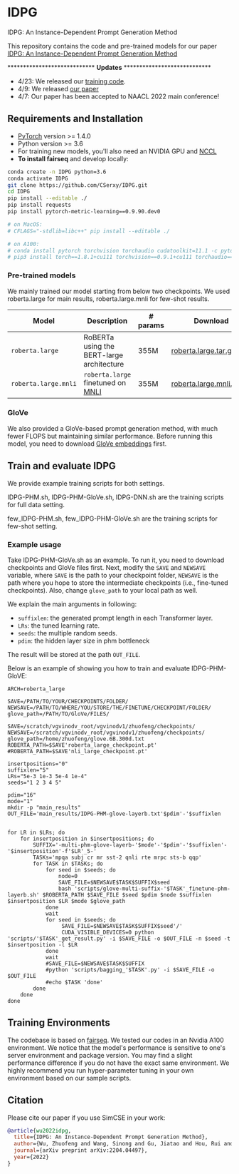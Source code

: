 # IDPG
IDPG: An Instance-Dependent Prompt Generation Method

This repository contains the code and pre-trained models for our paper [IDPG: An Instance-Dependent Prompt Generation Method](https://arxiv.org/abs/2204.04497)

**************************** **Updates** ****************************

* 4/23: We released our [training code](#training).
* 4/9: We released [our paper](https://arxiv.org/pdf/2204.04497.pdf)
* 4/7: Our paper has been accepted to NAACL 2022 main conference!

## Requirements and Installation

* [PyTorch](http://pytorch.org/) version >= 1.4.0
* Python version >= 3.6
* For training new models, you'll also need an NVIDIA GPU and [NCCL](https://github.com/NVIDIA/nccl)
* **To install fairseq** and develop locally:

```bash
conda create -n IDPG python=3.6
conda activate IDPG
git clone https://github.com/CSerxy/IDPG.git
cd IDPG 
pip install --editable ./
pip install requests
pip install pytorch-metric-learning==0.9.90.dev0

# on MacOS:
# CFLAGS="-stdlib=libc++" pip install --editable ./

# on A100:
# conda install pytorch torchvision torchaudio cudatoolkit=11.1 -c pytorch -c nvidia
# pip3 install torch==1.8.1+cu111 torchvision==0.9.1+cu111 torchaudio==0.8.1 -f https://download.pytorch.org/whl/torch_stable.html
```

### Pre-trained models
We mainly trained our model starting from below two checkpoints. We used roberta.large for main results, roberta.large.mnli for few-shot results. 

Model | Description | # params | Download
---|---|---|---
`roberta.large` | RoBERTa using the BERT-large architecture | 355M | [roberta.large.tar.gz](https://dl.fbaipublicfiles.com/fairseq/models/roberta.large.tar.gz)
`roberta.large.mnli` | `roberta.large` finetuned on [MNLI](http://www.nyu.edu/projects/bowman/multinli) | 355M | [roberta.large.mnli.tar.gz](https://dl.fbaipublicfiles.com/fairseq/models/roberta.large.mnli.tar.gz)

### GloVe 
We also provided a GloVe-based prompt generation method, with much fewer FLOPS but maintaining similar performance. Before running this model, you need to download [GloVe embeddings](https://nlp.stanford.edu/data/glove.6B.zip) first. 

## Train and evaluate IDPG
We provide example training scripts for both settings. 

IDPG-PHM.sh, IDPG-PHM-GloVe.sh, IDPG-DNN.sh are the training scripts for full data setting. 

few_IDPG-PHM.sh, few_IDPG-PHM-GloVe.sh are the training scripts for few-shot setting. 

### Example usage
Take IDPG-PHM-GloVe.sh as an example. To run it, you need to download checkpoints and GloVe files first. Next, modify the `SAVE` and `NEWSAVE` variable, where `SAVE` is the path to your checkpoint folder, `NEWSAVE` is the path where you hope to store the intermediate checkpoints (i.e., fine-tuned checkpoints). Also, change `glove_path` to your local path as well. 

We explain the main arguments in following:
* `suffixlen`: the generated prompt length in each Transformer layer.
* `LRs`: the tuned learning rate.
* `seeds`: the multiple random seeds.
* `pdim`: the hidden layer size in phm bottleneck  

The result will be stored at the path `OUT_FILE`.

Below is an example of showing you how to train and evaluate IDPG-PHM-GloVE:
```
ARCH=roberta_large

SAVE=/PATH/TO/YOUR/CHECKPOINTS/FOLDER/
NEWSAVE=/PATH/TO/WHERE/YOU/STORE/THE/FINETUNE/CHECKPOINT/FOLDER/
glove_path=/PATH/TO/GloVe/FILES/

SAVE=/scratch/vgvinodv_root/vgvinodv1/zhuofeng/checkpoints/
NEWSAVE=/scratch/vgvinodv_root/vgvinodv1/zhuofeng/checkpoints/
glove_path=/home/zhuofeng/glove.6B.300d.txt
ROBERTA_PATH=$SAVE'roberta_large_checkpoint.pt'
#ROBERTA_PATH=$SAVE'nli_large_checkpoint.pt'

insertpositions="0"
suffixlen="5"
LRs="5e-3 1e-3 5e-4 1e-4"
seeds="1 2 3 4 5"

pdim="16"
mode="1"
mkdir -p "main_results"
OUT_FILE='main_results/IDPG-PHM-glove-layerb.txt'$pdim'-'$suffixlen


for LR in $LRs; do
    for insertposition in $insertpositions; do
        SUFFIX='-multi-phm-glove-layerb-'$mode'-'$pdim'-'$suffixlen'-'$insertposition'-f'$LR'_5-'
        TASKs='mpqa subj cr mr sst-2 qnli rte mrpc sts-b qqp'
        for TASK in $TASKs; do
            for seed in $seeds; do
                node=0
                SAVE_FILE=$NEWSAVE$TASK$SUFFIX$seed
                bash 'scripts/glove-multi-suffix-'$TASK'_finetune-phm-layerb.sh' $ROBERTA_PATH $SAVE_FILE $seed $pdim $node $suffixlen $insertposition $LR $mode $glove_path
            done
            wait
            for seed in $seeds; do
                 SAVE_FILE=$NEWSAVE$TASK$SUFFIX$seed'/'
                 CUDA_VISIBLE_DEVICES=0 python 'scripts/'$TASK'_get_result.py' -i $SAVE_FILE -o $OUT_FILE -n $seed -t $insertposition -l $LR
            done
            wait
            #SAVE_FILE=$NEWSAVE$TASK$SUFFIX
            #python 'scripts/bagging_'$TASK'.py' -i $SAVE_FILE -o $OUT_FILE
            #echo $TASK 'done'
        done
    done 
done
```
## Training Environments
The codebase is based on [fairseq](https://github.com/pytorch/fairseq). We tested our codes in an Nvidia A100 environment. We notice that the model's performance is sensitive to one's server environment and package version. You may find a slight performance difference if you do not have the exact same environment. We highly recommend you run hyper-parameter tuning in your own environment based on our sample scripts. 

## Citation
Please cite our paper if you use SimCSE in your work:
```bibtex
@article{wu2022idpg,
  title={IDPG: An Instance-Dependent Prompt Generation Method},
  author={Wu, Zhuofeng and Wang, Sinong and Gu, Jiatao and Hou, Rui and Dong, Yuxiao and Vydiswaran, VG and Ma, Hao},
  journal={arXiv preprint arXiv:2204.04497},
  year={2022}
}
```
